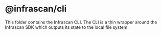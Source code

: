 # @infrascan/cli

This folder contains the Infrascan CLI. The CLI is a thin wrapper around the Infrascan SDK which outputs its state to the local file system.

